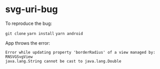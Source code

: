 # svg-uri-bug

To reproduce the bug: 

`git clone`
`yarn install`
`yarn android`

App throws the error: 

```
Error while updating property 'borderRadius' of a view managed by: RNSVGSvgView
java.lang.String cannot be cast to java.lang.Double
```
